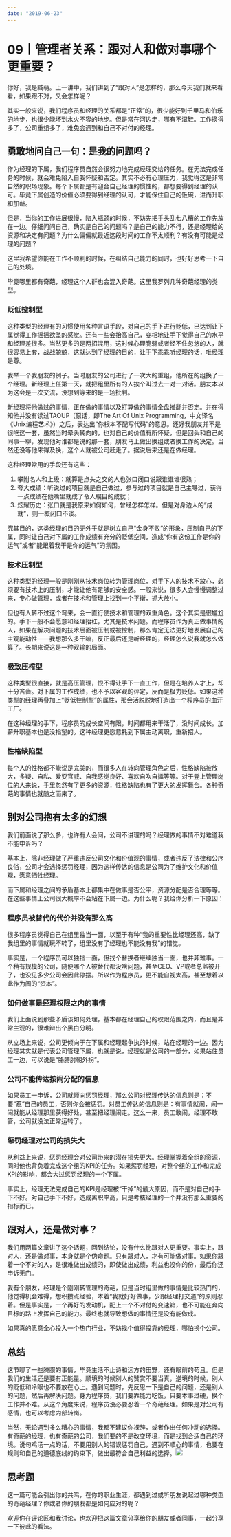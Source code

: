```yaml
---
date: "2019-06-23"
---  
```

      
# 09丨管理者关系：跟对人和做对事哪个更重要？
你好，我是臧萌。上一讲中，我们讲到了“跟对人”是怎样的，那么今天我们就来看看，如果跟不对，又会怎样呢？

其实一般来说，我们程序员和经理的关系都是“正常”的，很少能好到千里马和伯乐的地步，也很少能坏到水火不容的地步。但是常在河边走，哪有不湿鞋。工作换得多了，公司重组多了，难免会遇到和自己不对付的经理。

## 勇敢地问自己一句：是我的问题吗？

作为经理的下属，我们程序员自然会很努力地完成经理交给的任务。在无法完成任务的时候，就会难免陷入自我怀疑和否定。其实不必有心理压力，我觉得这是非常自然的职场现象。每个下属都是有迎合自己经理的惯性的，都想要得到经理的认可。毕竟下属创造的价值必须要得到经理的认可，才能保住自己的饭碗，进而升职和加薪。

但是，当你的工作进展很慢，陷入瓶颈的时候，不妨先把手头乱七八糟的工作先放在一边。仔细问问自己，确实是自己的问题吗？是自己的能力不行，还是经理给的资源和决定有问题？为什么偏偏就最近这段时间的工作不太顺利？有没有可能是经理的问题？

这里我希望你能在工作不顺利的时候，在纠结自己能力的同时，也好好思考一下自己的处境。

毕竟哪里都有奇葩，经理这个人群也会混入奇葩。这里我罗列几种奇葩经理的类型。

<!-- [[[read_end]]] -->

### 贬低控制型

这种类型的经理有的习惯使用各种言语手段，对自己的手下进行贬低，已达到让下属觉得工作摇摇欲坠的感觉。还有一些会抬高自己，变相地让手下觉得自己的水平和经理差很多。当然更多的是两招混用，这时候心理脆弱或者经不住忽悠的人，就很容易上套，战战兢兢，这就达到了经理的目的，让手下乖乖听经理的话，唯经理是尊。

我举一个我朋友的例子。当时朋友的公司进行了一次大的重组，他所在的组换了一个经理。新经理上任第一天，就把组里所有的人挨个叫过去一对一对话。朋友本以为这会是一次交流，没想到等来的是一场批判。

新经理将他做过的事情，正在做的事情以及打算做的事情全盘推翻并否定。并在得知他并没有读过TAOUP（原话，即The Art Of Unix Programming，中文译名《Unix编程艺术》）之后，表达出“你根本不配写代码”的意思。还好我朋友并不是很吃这一套，虽然当时晕头转向的，也对自己的价值有所怀疑，但是回头和自己的同事一聊，发现他对谁都是说的那一套，朋友马上做出换组或者换工作的决定。当然还没等他来得及换，这个人就被公司赶走了。据说后来还是在做经理。

这种经理常用的手段还有这些：

1.  攀附名人和上级：就算是点头之交的人也张口闭口说跟谁谁谁很熟；
2.  夸大成绩：听说过的项目就是自己做过，参与过的项目就是自己主导过，获得一点成绩在他嘴里就成了令人瞩目的成就；
3.  炫耀历史：张口就是我原来如何如何，曾经怎样怎样。但是对身边人的“成就”，则一概闭口不谈。

究其目的，这类经理的目的无外乎就是树立自己“金身不败”的形象，压制自己的下属，同时让自己对下属的工作成绩有充分的贬低空间，造成“你有这份工作是你的运气”或者“能跟着我干是你的运气”的氛围。

### 技术压制型

这种类型的经理一般是刚刚从技术岗位转为管理岗位，对手下人的技术不放心，必须要有技术上的压制，才能让他有足够的安全感。一般来说，很多人会慢慢调整过来，专心做管理，或者在技术和管理上找到一个平衡，抓大放小。

但也有人转不过这个弯来，会一直行使技术和管理的双重角色。这个其实是很尴尬的。手下一般不会愿意和经理抬杠，尤其是技术问题。而程序员作为真正做事情的人，如果在解决问题的技术层面被压制或被控制，那么肯定无法更好地发展自己的主观能动性——我想那么多干嘛，反正最后还是听经理的，经理怎么说我就怎么做算了。长期来说这是一种双输的局面。

### 极致压榨型

这种类型很直接，就是高压管理，恨不得让手下一直工作，但是在培养人才上，却十分吝啬。对下属的工作成绩，也不予以客观的评定，反而是极力贬低。如果这种类型的经理再叠加上“贬低控制型”的属性，那会活脱脱地打造出一个程序员的血汗工厂。

在这种经理的手下，程序员的成长空间有限，时间都用来干活了，没时间成长。加薪升职基本也是没指望的。这种经理更愿意耗到下属主动离职，重新招人。

### 性格缺陷型

每个人的性格都不能说是完美的，而很多人在转向管理角色之后，性格缺陷被放大，多疑、自私、爱耍官威、自我感觉良好、喜欢自吹自擂等等。对于登上管理岗位的人来说，手里忽然有了更多的资源，性格缺陷也有了更大的发挥舞台。各种奇葩的事情也就随之而来了。

## 别对公司抱有太多的幻想

我们前面说了那么多，也许有人会问，公司不讲理的吗？经理做的事情不对难道我不能申诉吗？

基本上，除非经理做了严重违反公司文化和价值观的事情，或者违反了法律和公序良俗，公司才会选择惩罚经理，因为这样传达的信息是公司为了维护文化和价值观，愿意牺牲经理。

而下属和经理之间的矛盾基本上都集中在做事是否公平，资源分配是否合理等等。在这些事情上公司很大概率不会站在下属一边。为什么呢？我给你分析一下原因：

### 程序员被替代的代价并没有那么高

很多程序员觉得自己在组里独当一面，以至于有种“我的重要性比经理还高，缺了我组里的事情就玩不转了，组里没有了经理也不能没有我”的错觉。

事实是，一个程序员可以独挡一面，但找个替换者继续独当一面，也并非难事。一个稍有规模的公司，随便哪个人被替代都没啥问题，甚至CEO、VP或者总监被开了，也没见多少公司会因此停摆。所以作为程序员，更不能自视太高，甚至想着以此作为闹的“资本”。

### 如何做事是经理权限之内的事情

我们上面说到那些矛盾该如何处理，基本都在经理自己的权限范围之内，而且是非常主观的，很难辩出个黑白分明。

从立场上来说，公司更倾向于在下属和经理起争执的时候，站在经理的一边。因为经理其实就是代表公司管理下属，也就是说，经理就是公司的一部分，如果站住员工一边，可以说是“胳膊肘朝外拐”。

### 公司不能传达按闹分配的信息

如果员工一申诉，公司就倾向惩罚经理，那么公司对经理传达的信息则是：不要“惹”自己的员工，否则你会被惩罚。对员工传达的信息则是：有事情就闹，闹一闹就能从经理那里获得好处，甚至把经理闹走。这么一来，员工敢闹，经理不敢管，公司就没法正常运转了。

### 惩罚经理对公司的损失大

从利益上来说，惩罚经理会对公司带来的潜在损失更大。经理掌握着全组的资源，同时他也背负着完成这个组的KPI的任务。如果惩罚经理，对整个组的工作和完成KPI的影响，都会大过惩罚经理的一个下属。

事实上，经理无法完成自己的KPI是经理被“干掉”的最大原因，而不是对自己的手下不好。对自己手下不好，造成离职率高，只是考核经理的一个并没有那么重要的指标而已。

## 跟对人，还是做对事？

我们用两篇文章讲了这个话题，回到结论，没有什么比跟对人更重要。事实上，跟对人，还是做对事，本身就是个伪命题。只有跟对人，才有可能做对事。如果你跟着一个不对的人，是很难做出成绩的，即使做出成绩，利益也没你的份，最后你还申诉无门。

我有个朋友，经理是个刚刚转管理的奇葩，但是当时组里做的事情是比较热门的，他觉得机会难得，想积攒点经验，本着“我就好好做事，少跟经理打交道”的原则忍着。但是事实是，一个再好的发动机，配上一个不对付的变速箱，也不可能在奔向目标的路上发挥自己的能力。最终也就导致想做的事情还是没有能做成。

如果真的愿意全心投入一个热门行业，不妨找个值得投靠的经理，哪怕换个公司。

## 总结

这节聊了一些腌臜的事情，毕竟生活不止诗和远方的田野，还有眼前的苟且。但是我们的生活还是要有正能量。顺境的时候别人的赞赏不要当真，逆境的时候，别人的贬低和冷眼也不要放在心上。遇到问题时，先反思一下是自己的问题，还是别人的问题，然后再解决问题。身为程序员，我们要靠能力吃饭，只要本事过硬，换个工作并不难。从这个角度来说，程序员没必要忍着一个奇葩经理。如果是对公司有感情，也可以考虑内部转岗。

当然，无论遇到多么糟心的事情，我都不建议你裸辞，或者作出任何冲动的选择。有奇葩的经理，也有奇葩的公司，我们要的不是改变环境，而是找到合适自己的环境。说句鸡汤一点的话，不要用别人的错误惩罚自己，遇到不顺心的事情，也要在规则和自己的道德底线的约束下，做出最符合自己利益的选择。![](./httpsstatic001geekbangorgresourceimage8ccc8cc32032afaf34f90b21964e30b8e0cc.jpg)

## 思考题

这一篇可能会引出你的共鸣，在你的职业生涯，都遇到过或听朋友说起过哪种类型的奇葩经理？你或者你的朋友都是如何应对的呢？

欢迎你在评论区和我讨论，也欢迎把这篇文章分享给你的朋友或者同事，一起分享一下彼此的看法。